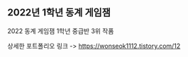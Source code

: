 ## 2022년 1학년 동계 게임잼
2022 동계 게임잼 1학년 중급반 3위 작품 <br>

상세한 포트폴리오 링크 -> https://wonseok1112.tistory.com/12
